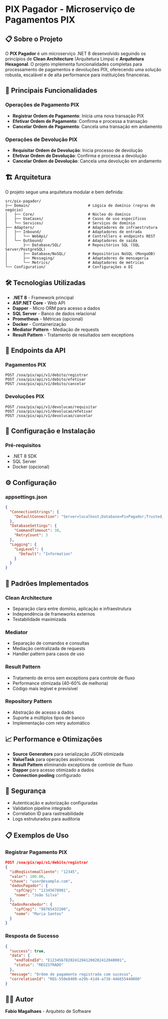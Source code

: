 # PIX Pagador - Microserviço de Pagamentos PIX

## 📋 Sobre o Projeto

O **PIX Pagador** é um microserviço .NET 8 desenvolvido seguindo os princípios de **Clean Architecture** (Arquitetura Limpa) e **Arquitetura Hexagonal**. O projeto implementa funcionalidades completas para processamento de pagamentos e devoluções PIX, oferecendo uma solução robusta, escalável e de alta performance para instituições financeiras.

## 🚀 Principais Funcionalidades

### **Operações de Pagamento PIX**
- **Registrar Ordem de Pagamento**: Inicia uma nova transação PIX
- **Efetivar Ordem de Pagamento**: Confirma e processa a transação
- **Cancelar Ordem de Pagamento**: Cancela uma transação em andamento

### **Operações de Devolução PIX**
- **Requisitar Ordem de Devolução**: Inicia processo de devolução
- **Efetivar Ordem de Devolução**: Confirma e processa a devolução
- **Cancelar Ordem de Devolução**: Cancela uma devolução em andamento

## 🏗️ Arquitetura

O projeto segue uma arquitetura modular e bem definida:

```
src/pix-pagador/
├── Domain/                          # Lógica de domínio (regras de negócio)
│   ├── Core/                        # Núcleo do domínio
│   ├── UseCases/                    # Casos de uso específicos
│   └── Services/                    # Serviços de domínio
├── Adapters/                        # Adaptadores de infraestrutura
│   ├── Inbound/                     # Adaptadores de entrada
│   │   └── WebApi/                  # Controllers e endpoints REST
│   └── Outbound/                    # Adaptadores de saída
│       ├── Database/SQL/            # Repositórios SQL (SQL Server/PostgreSQL)
│       ├── Database/NoSQL/          # Repositórios NoSQL (MongoDB)
│       ├── Messaging/               # Adaptadores de mensageria
│       └── Metrics/                 # Adaptadores de métricas
└── Configuration/                   # Configurações e DI
```

## 🛠️ Tecnologias Utilizadas

- **.NET 8** - Framework principal
- **ASP.NET Core** - Web API
- **Dapper** - Micro ORM para acesso a dados
- **SQL Server** - Banco de dados relacional
- **Prometheus** - Métricas (opcional)
- **Docker** - Containerização
- **Mediator Pattern** - Mediação de requests
- **Result Pattern** - Tratamento de resultados sem exceptions

## 📡 Endpoints da API

### **Pagamentos PIX**
```http
POST /soa/pix/api/v1/debito/registrar
POST /soa/pix/api/v1/debito/efetivar
POST /soa/pix/api/v1/debito/cancelar
```

### **Devoluções PIX**
```http
POST /soa/pix/api/v1/devolucao/requisitar
POST /soa/pix/api/v1/devolucao/efetivar
POST /soa/pix/api/v1/devolucao/cancelar
```

## 🔧 Configuração e Instalação

### **Pré-requisitos**
- .NET 8 SDK
- SQL Server
- Docker (opcional)


## ⚙️ Configuração

### **appsettings.json**
```json
{
  "ConnectionStrings": {
    "DefaultConnection": "Server=localhost;Database=PixPagador;Trusted_Connection=true;"
  },
  "DatabaseSettings": {
    "CommandTimeout": 30,
    "RetryCount": 3
  },
  "Logging": {
    "LogLevel": {
      "Default": "Information"
    }
  }
}
```

## 🎯 Padrões Implementados

### **Clean Architecture**
- Separação clara entre domínio, aplicação e infraestrutura
- Independência de frameworks externos
- Testabilidade maximizada

### **Mediator**
- Separação de comandos e consultas
- Mediação centralizada de requests
- Handler pattern para casos de uso

### **Result Pattern**
- Tratamento de erros sem exceptions para controle de fluxo
- Performance otimizada (40-60% de melhoria)
- Código mais legível e previsível

### **Repository Pattern**
- Abstração de acesso a dados
- Suporte a múltiplos tipos de banco
- Implementação com retry automático


## 📈 Performance e Otimizações

- **Source Generators** para serialização JSON otimizada
- **ValueTask** para operações assíncronas
- **Result Pattern** eliminando exceptions de controle de fluxo
- **Dapper** para acesso otimizado a dados
- **Connection pooling** configurado

## 🔐 Segurança

- Autenticação e autorização configuradas
- Validation pipeline integrado
- Correlation ID para rastreabilidade
- Logs estruturados para auditoria

## 📋 Exemplos de Uso

### **Registrar Pagamento PIX**
```json
POST /soa/pix/api/v1/debito/registrar
{
  "idReqSistemaCliente": "12345",
  "valor": 100.00,
  "chave": "user@example.com",
  "dadosPagador": {
    "cpfCnpj": "12345678901",
    "nome": "João Silva"
  },
  "dadosRecebedor": {
    "cpfCnpj": "98765432100",
    "nome": "Maria Santos"
  }
}
```

### **Resposta de Sucesso**
```json
{
  "success": true,
  "data": {
    "endToEndId": "E12345678202412041200202412040001",
    "status": "REGISTRADO"
  },
  "message": "Ordem de pagamento registrada com sucesso",
  "correlationId": "REG-550e8400-e29b-41d4-a716-446655440000"
}
```

## 👨‍💻 Autor

**Fabio Magalhaes** - Arquiteto de Software
